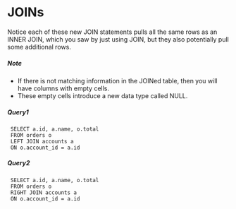 # JOINs
Notice each of these new JOIN statements pulls all the same rows as an INNER JOIN, 
which you saw by just using JOIN, but they also potentially pull some additional rows.
##### Note
- If there is not matching information in the JOINed table, then you will have columns with empty cells.
- These empty cells introduce a new data type called NULL. 

##### Query1

     SELECT a.id, a.name, o.total
     FROM orders o
     LEFT JOIN accounts a
     ON o.account_id = a.id

##### Query2

     SELECT a.id, a.name, o.total
     FROM orders o
     RIGHT JOIN accounts a
     ON o.account_id = a.id
